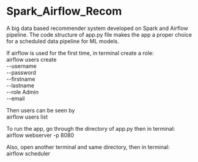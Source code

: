 # Spark_Airflow_Recom
A big data based recommender system developed on Spark and Airflow pipeline. The code structure of app.py file makes the app a proper choice for a scheduled data pipeline for ML models. 


If airflow is used for the first time, in terminal create a role:
<br>airflow users create \
    --username <USERNAME> \
    --password <PASSWORD> \
    --firstname <FIRSTNAME> \
    --lastname <LASTNAME> \
    --role Admin \
    --email <EMAIL>
    
Then users can be seen by
<br>airflow users list

To run the app, go through the directory of app.py then in terminal:
<br>airflow webserver -p 8080

Also, open another terminal and same directory, then in terminal:
<br>airflow scheduler
